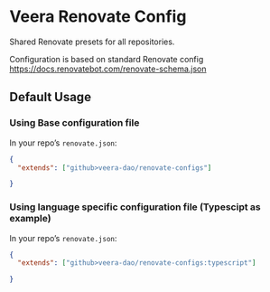 # Veera Renovate Config

Shared Renovate presets for all repositories.

Configuration is based on standard Renovate config
https://docs.renovatebot.com/renovate-schema.json

## Default Usage

### Using Base configuration file
In your repo’s `renovate.json`:

```json
{
  "extends": ["github>veera-dao/renovate-configs"]

}
```

### Using language specific configuration file (Typescipt as example)
In your repo’s `renovate.json`:

```json
{
  "extends": ["github>veera-dao/renovate-configs:typescript"]

}

